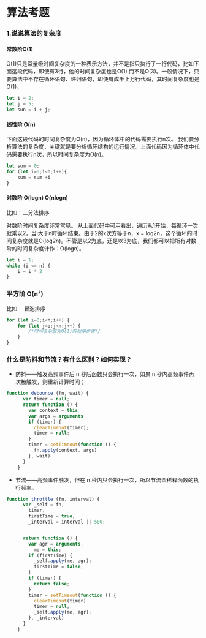 # 算法考题

### 1.说说算法的复杂度

#### 常数阶O(1)
O(1)只是常量级时间复杂度的一种表示方法，并不是指只执行了一行代码，比如下面这段代码，即使有3行，他的时间复杂度也是O(1),而不是O(3)。一般情况下，只要算法中不存在循环语句、递归语句，即便有成千上万行代码，其时间复杂度也是O(1)。
```js
let i = 2;
let j = 5;
let sun = i + j;
```

#### 线性阶 O(n)
下面这段代码的时间复杂度为O(n)，因为循环体中的代码需要执行n次。
我们要分析算法的复杂度，关键就是要分析循环结构的运行情况。上面代码因为循环体中代码需要执行n次，所以时间复杂度为O(n)。
```js
let sum = 0;
for (let i=0;i<n;i++){
    sum = sum +i
}
```

#### 对数阶 O(logn) O(nlogn)
比如：二分法排序

对数阶时间复杂度非常常见。
从上面代码中可用看出，遍历从1开始，每循环一次就乘以2，当i大于n时循环结束。由于2的x次方等于n，x = log2n，这个循环的时间复杂度就是O(log2n)。不管是以2为底，还是以3为底，我们都可以把所有对数阶的时间复杂度计作：O(logn)。
```js
let i = 1;
while (i <= n) {
    i = i * 2
}
```

### 平方阶 O(n²)
比如： 冒泡排序
```js
for (let i=0;i<n;i++) {
    for (let j=o;j<n;j++) {
        /*时间复杂度为O(1)的程序步骤*/
    }
}
```

### 什么是防抖和节流？有什么区别？如何实现？

- 防抖——触发高频事件后 n 秒后函数只会执行一次，如果 n 秒内高频事件再
次被触发，则重新计算时间；
```js
function debounce (fn, wait) {
      var timer = null;
      return function () {
        var context = this
        var args = arguments
        if (timer) {
          clearTimeout(timer);
          timer = null;
        }
        timer = setTimeout(function () {
          fn.apply(context, args)
        }, wait)
      }
    }

```

- 节流——高频事件触发，但在 n 秒内只会执行一次，所以节流会稀释函数的执
行频率。
```js
function throttle (fn, interval) {
      var _self = fn,
        timer,
        firstTime = true,
        _interval = interval || 500;


      return function () {
        var agr = arguments,
          me = this;
        if (firstTime) {
          _self.apply(me, agr);
          firstTime = false;
        }
        if (timer) {
          return false;
        }
        timer = setTimeout(function () {
          clearTimeout(timer)
          timer = null;
          _self.apply(me, agr);
        }, _interval)
      }
    }
```